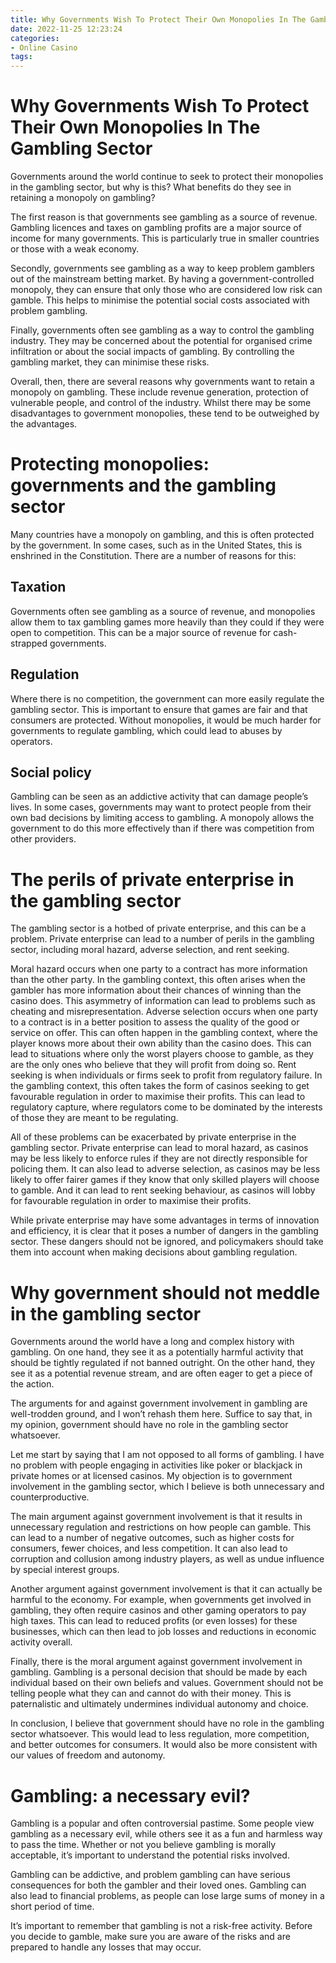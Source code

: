 ```yaml
---
title: Why Governments Wish To Protect Their Own Monopolies In The Gambling Sector
date: 2022-11-25 12:23:24
categories:
- Online Casino
tags:
---
```



#  Why Governments Wish To Protect Their Own Monopolies In The Gambling Sector

Governments around the world continue to seek to protect their monopolies in the gambling sector, but why is this? What benefits do they see in retaining a monopoly on gambling?

The first reason is that governments see gambling as a source of revenue. Gambling licences and taxes on gambling profits are a major source of income for many governments. This is particularly true in smaller countries or those with a weak economy.

Secondly, governments see gambling as a way to keep problem gamblers out of the mainstream betting market. By having a government-controlled monopoly, they can ensure that only those who are considered low risk can gamble. This helps to minimise the potential social costs associated with problem gambling.

Finally, governments often see gambling as a way to control the gambling industry. They may be concerned about the potential for organised crime infiltration or about the social impacts of gambling. By controlling the gambling market, they can minimise these risks.

Overall, then, there are several reasons why governments want to retain a monopoly on gambling. These include revenue generation, protection of vulnerable people, and control of the industry. Whilst there may be some disadvantages to government monopolies, these tend to be outweighed by the advantages.

#  Protecting monopolies: governments and the gambling sector

Many countries have a monopoly on gambling, and this is often protected by the government. In some cases, such as in the United States, this is enshrined in the Constitution. There are a number of reasons for this:

## Taxation

Governments often see gambling as a source of revenue, and monopolies allow them to tax gambling games more heavily than they could if they were open to competition. This can be a major source of revenue for cash-strapped governments.

## Regulation

Where there is no competition, the government can more easily regulate the gambling sector. This is important to ensure that games are fair and that consumers are protected. Without monopolies, it would be much harder for governments to regulate gambling, which could lead to abuses by operators.

## Social policy

Gambling can be seen as an addictive activity that can damage people’s lives. In some cases, governments may want to protect people from their own bad decisions by limiting access to gambling. A monopoly allows the government to do this more effectively than if there was competition from other providers.

#  The perils of private enterprise in the gambling sector

The gambling sector is a hotbed of private enterprise, and this can be a problem. Private enterprise can lead to a number of perils in the gambling sector, including moral hazard, adverse selection, and rent seeking.

Moral hazard occurs when one party to a contract has more information than the other party. In the gambling context, this often arises when the gambler has more information about their chances of winning than the casino does. This asymmetry of information can lead to problems such as cheating and misrepresentation. Adverse selection occurs when one party to a contract is in a better position to assess the quality of the good or service on offer. This can often happen in the gambling context, where the player knows more about their own ability than the casino does. This can lead to situations where only the worst players choose to gamble, as they are the only ones who believe that they will profit from doing so. Rent seeking is when individuals or firms seek to profit from regulatory failure. In the gambling context, this often takes the form of casinos seeking to get favourable regulation in order to maximise their profits. This can lead to regulatory capture, where regulators come to be dominated by the interests of those they are meant to be regulating.

All of these problems can be exacerbated by private enterprise in the gambling sector. Private enterprise can lead to moral hazard, as casinos may be less likely to enforce rules if they are not directly responsible for policing them. It can also lead to adverse selection, as casinos may be less likely to offer fairer games if they know that only skilled players will choose to gamble. And it can lead to rent seeking behaviour, as casinos will lobby for favourable regulation in order to maximise their profits.

While private enterprise may have some advantages in terms of innovation and efficiency, it is clear that it poses a number of dangers in the gambling sector. These dangers should not be ignored, and policymakers should take them into account when making decisions about gambling regulation.

#  Why government should not meddle in the gambling sector

Governments around the world have a long and complex history with gambling. On one hand, they see it as a potentially harmful activity that should be tightly regulated if not banned outright. On the other hand, they see it as a potential revenue stream, and are often eager to get a piece of the action.

The arguments for and against government involvement in gambling are well-trodden ground, and I won’t rehash them here. Suffice to say that, in my opinion, government should have no role in the gambling sector whatsoever.

Let me start by saying that I am not opposed to all forms of gambling. I have no problem with people engaging in activities like poker or blackjack in private homes or at licensed casinos. My objection is to government involvement in the gambling sector, which I believe is both unnecessary and counterproductive.

The main argument against government involvement is that it results in unnecessary regulation and restrictions on how people can gamble. This can lead to a number of negative outcomes, such as higher costs for consumers, fewer choices, and less competition. It can also lead to corruption and collusion among industry players, as well as undue influence by special interest groups.

Another argument against government involvement is that it can actually be harmful to the economy. For example, when governments get involved in gambling, they often require casinos and other gaming operators to pay high taxes. This can lead to reduced profits (or even losses) for these businesses, which can then lead to job losses and reductions in economic activity overall.

Finally, there is the moral argument against government involvement in gambling. Gambling is a personal decision that should be made by each individual based on their own beliefs and values. Government should not be telling people what they can and cannot do with their money. This is paternalistic and ultimately undermines individual autonomy and choice.

In conclusion, I believe that government should have no role in the gambling sector whatsoever. This would lead to less regulation, more competition, and better outcomes for consumers. It would also be more consistent with our values of freedom and autonomy.

#  Gambling: a necessary evil?

Gambling is a popular and often controversial pastime. Some people view gambling as a necessary evil, while others see it as a fun and harmless way to pass the time. Whether or not you believe gambling is morally acceptable, it’s important to understand the potential risks involved.

Gambling can be addictive, and problem gambling can have serious consequences for both the gambler and their loved ones. Gambling can also lead to financial problems, as people can lose large sums of money in a short period of time.

 It’s important to remember that gambling is not a risk-free activity. Before you decide to gamble, make sure you are aware of the risks and are prepared to handle any losses that may occur.